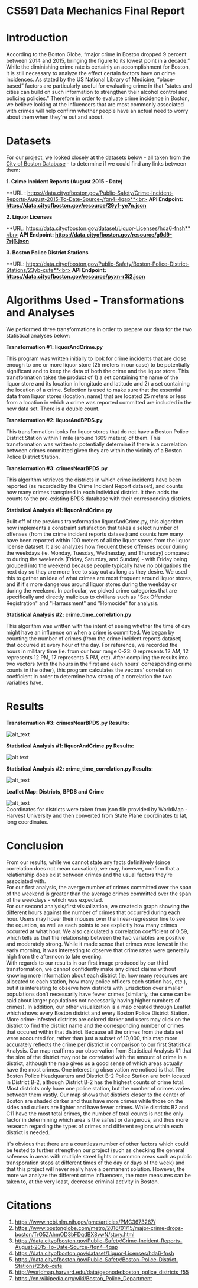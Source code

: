 # CS591 Data Mechanics Final Report

# Introduction

According to the Boston Globe, “major crime in Boston dropped 9 percent between 2014 and 2015, bringing the figure to its lowest point in a decade.” While the diminishing crime rate is certainly an accomplishment for Boston, it is still necessary to analyze the effect certain factors have on crime incidences. As stated by the US National Library of Medicine, “place-based” factors are particularly useful for evaluating crime in that “states and cities can build on such information to strengthen their alcohol control and policing policies.” Therefore in order to evaluate crime incidence in Boston, we believe looking at the influencers that are most commonly associated with crimes will help confirm whether people have an actual need to worry about them when they're out and about.

# Datasets

For our project, we looked closely at the datasets below - all taken from the [City of Boston Database](https://data.cityofboston.gov/) - to determine if we could find any links between them:

**1. Crime Incident Reports (August 2015 - Date)**

**URL : https://data.cityofboston.gov/Public-Safety/Crime-Incident-Reports-August-2015-To-Date-Source-/fqn4-4qap**<br>
**API Endpoint: https://data.cityofboston.gov/resource/29yf-ye7n.json**

**2. Liquor Licenses** 

**URL: https://data.cityofboston.gov/dataset/Liquor-Licenses/hda6-fnsh**<br>
**API Endpoint: https://data.cityofboston.gov/resource/g9d9-7sj6.json**

**3. Boston Police District Stations**

**URL: https://data.cityofboston.gov/Public-Safety/Boston-Police-District-Stations/23yb-cufe**<br>
**API Endpoint: https://data.cityofboston.gov/resource/pyxn-r3i2.json**

# Algorithms Used - Transformations and Analyses

We performed three transformations in order to prepare our data for the two statistical analyses below:

**Transformation #1: liquorAndCrime.py**

This program was written initially to look for crime incidents that are close enough to one or more liquor store (25 meters in our case) to be potentially significant and to keep the data of both the crime and the liquor store. This transformation takes the product of 1) a set containing the name of the liquor store and its location in longitude and latitude and 2) a set containing the location of a crime. Selection is used to make sure that the essential data from liquor stores (location, name) that are located 25 meters or less from a location in which a crime was reported committed are included in the new data set. There is a double count. 

**Transformation #2: liquorAndBPDS.py**

This transformation looks for liquor stores that do not have a Boston Police District Station within 1 mile (around 1609 meters) of them. This transformation was written to potentially determine if there is a correlation between crimes committed given they are within the vicinity of a Boston Police District Station.

**Transformation #3: crimesNearBPDS.py**

This algorithm retrieves the districts in which crime incidents have been reported (as recorded by the Crime Incident Report dataset), and counts how many crimes transpired in each individual district. It then adds the counts to the pre-existing BPDS database with their corresponding districts.

**Statistical Analysis #1: liquorAndCrime.py** 

Built off of the previous transformation liquorAndCrime.py, this algorithm now implements a constraint satisfaction that takes a select number of offenses (from the crime incident reports dataset) and counts how many have been reported within 100 meters of all the liquor stores from the liquor license dataset. It also analyzes how frequent these offenses occur during the weekdays (ie. Monday, Tuesday, Wednesday, and Thursday) compared to during the weekends (Friday, Saturday, and Sunday) - with Friday being grouped into the weekend because people typically have no obligations the next day so they are more free to stay out as long as they desire. We used this to gather an idea of what crimes are most frequent around liquor stores, and if it's more dangerous around liquor stores during the weekday or during the weekend. In particular, we picked crime categories that are specifically and directly malicious to civilians such as "Sex Offender Registration" and "Harrassment" and "Homocide" for analysis.

**Statistical Analysis #2: crime_time_correlation.py**

This algorithm was written with the intent of seeing whether the time of day might have an influence on when a crime is committed. We began by counting the number of crimes (from the crime incident reports dataset) that occurred at every hour of the day. For reference, we recorded the hours in military time (ie. from our hour range 0-23: 0 represents 12 AM, 12 represents 12 PM, 17 represents 5 PM, etc). After compiling the results into two vectors (with the hours in the first and each hours' corresponding crime counts in the other), this program calculates the vectors' correlation coefficient in order to determine how strong of a correlation the two variables have.

# Results

**Transformation #3: crimesNearBPDS.py Results:**

![alt_text](https://github.com/CalvinYL/course-2016-fal-proj/blob/master/cyung20_kwleung/crimesNearBPDS%20Table.png)

**Statistical Analysis #1: liquorAndCrime.py Results:**

![alt text](https://github.com/CalvinYL/course-2016-fal-proj/blob/master/cyung20_kwleung/liquorAndCrime%20Table.png)

**Statistical Analysis #2: crime_time_correlation.py Results:**

![alt_text](https://github.com/CalvinYL/course-2016-fal-proj/blob/master/cyung20_kwleung/visualization/Image%20of%20lin_reg.PNG)

**Leaflet Map: Districts, BPDS and Crime**

![alt_text](https://github.com/CalvinYL/course-2016-fal-proj/blob/master/cyung20_kwleung/visualization/image_of_CrimeAndDistricts.png)<br>
Coordinates for districts were taken from json file provided by WorldMap - Harvest University and then converted from State Plane coordinates to lat, long coordinates.

# Conclusion

From our results, while we cannot state any facts definitively (since correlation does not mean causation), we may, however, confirm that a relationship does exist between crimes and the usual factors they’re associated with.<br>
For our first analysis, the averge number of crimes committed over the span of the weekend is greater than the average crimes committed over the span of the weekdays - which was expected.<br>
For our second analysis/first visualization, we created a graph showing the different hours against the number of crimes that occurred during each hour. Users may hover their mouses over the linear-regression line to see the equation, as well as each points to see explicitly how many crimes occurred at what hour. We also calculated a correlation coefficient of 0.59, which tells us that the relationship between the two variables are positive and moderately strong. While it made sense that crimes were lowest in the early morning, it was interesting to observe that crime rates were generally high from the afternoon to late evening.<br>
With regards to our results in our first image produced by our third transformation, we cannot confidently make any direct claims without knowing more information about each district (ie. how many resources are allocated to each station, how many police officers each station has, etc.), but it is interesting to observe how districts with jurisdiction over smaller populations don’t necessarily have fewer crimes (similarly, the same can be said about larger populations not necessarily having higher numbers of crimes). In addition, our other visualization is a map created through Leaflet which shows every Boston district and every Boston Police District Station. More crime-infested districts are colored darker and users may click on the district to find the district name and the corresponding number of crimes that occured within that district. Because all the crimes from the data set were accounted for, rather than just a subset of 10,000, this map more accurately reflects the crime per district in comparison to our first Statistical Analysis. Our map reaffirms our observation from Statistical Analysis #1 that the size of the district may not be correlated with the amount of crime in a district, although the map gives us a good sense of which areas actually have the most crimes. One interesting observation we noticed is that The Boston Police Headquarters and District B-2 Police Station are both located in District B-2, although District B-2 has the highest counts of crime total. Most districts only have one police station, but the number of crimes varies between them vastly. Our map shows that districts closer to the center of Boston are shaded darker and thus have more crimes while those on the sides and outliers are lighter and have fewer crimes. While districts B2 and C11 have the most total crimes, the number of total counts is not the only factor in determining which area is the safest or dangerous, and thus more research regarding the types of crimes and different regions within each district is needed. 

It's obvious that there are a countless number of other factors which could be tested to further strengthen our project (such as checking the general safeness in areas with mutliple street lights or common areas such as public transporation stops at different times of the day or days of the week) and that this project will never really have a permanent solution. However, the more we analyze the different crime influencers, the more measures can be taken to, at the very least, decrease criminal activity in Boston.

# Citations

1) https://www.ncbi.nlm.nih.gov/pmc/articles/PMC3673267/<br>
2) https://www.bostonglobe.com/metro/2016/01/15/major-crime-drops-boston/TrO5ZAhmOD3bFDqdBX8vwN/story.html<br>
3) https://data.cityofboston.gov/Public-Safety/Crime-Incident-Reports-August-2015-To-Date-Source-/fqn4-4qap<br>
4) https://data.cityofboston.gov/dataset/Liquor-Licenses/hda6-fnsh<br>
5) https://data.cityofboston.gov/Public-Safety/Boston-Police-District-Stations/23yb-cufe<br>
6) http://worldmap.harvard.edu/data/geonode:boston_police_districts_f55<br>
7) https://en.wikipedia.org/wiki/Boston_Police_Department<br>

